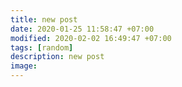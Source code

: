 ```yaml
---
title: new post
date: 2020-01-25 11:58:47 +07:00
modified: 2020-02-02 16:49:47 +07:00
tags: [random]
description: new post
image: 
---
```

